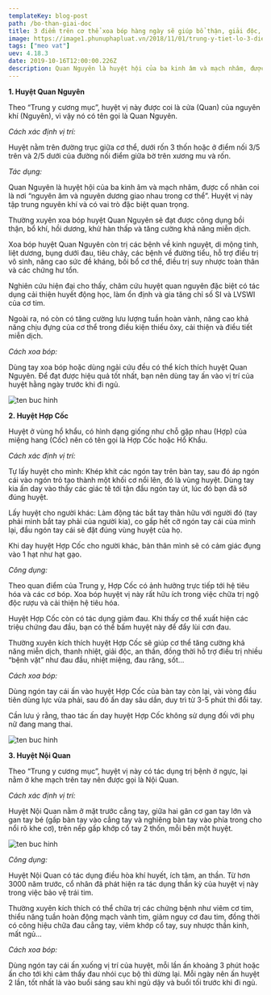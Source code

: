```yaml
---
templateKey: blog-post
path: /bo-than-giai-doc
title: 3 điểm trên cơ thể xoa bóp hàng ngày sẽ giúp bổ thận, giải độc, an thần
image: https://image1.phunuphapluat.vn/2018/11/01/trung-y-tiet-lo-3-diem-tren-co-the-xoa-bop-hang-ngay-se-giup-bo-than-giai-doc-an-than-161357.jpg
tags: ["meo vat"]
uev: 4.18.3
date: 2019-10-16T12:00:00.226Z
description: Quan Nguyên là huyệt hội của ba kinh âm và mạch nhâm, được cổ nhân coi là nơi “nguyên âm và nguyên dương giao nhau trong cơ thể”.
---
```


**1. Huyệt Quan Nguyên**

Theo “Trung y cương mục”, huyệt vị này được coi là cửa (Quan) của nguyên khí (Nguyên), vì vậy nó có tên gọi là Quan Nguyên.

*Cách xác định vị trí:*

Huyệt nằm trên đường trục giữa cơ thể, dưới rốn 3 thốn hoặc ở điểm nối 3/5 trên và 2/5 dưới của đường nối điểm giữa bờ trên xương mu và rốn.

*Tác dụng:*

Quan Nguyên là huyệt hội của ba kinh âm và mạch nhâm, được cổ nhân coi là nơi “nguyên âm và nguyên dương giao nhau trong cơ thể”. Huyệt vị này tập trung nguyên khí và có vai trò đặc biệt quan trọng.

Thường xuyên xoa bóp huyệt Quan Nguyên sẽ đạt được công dụng bồi thận, bổ khí, hồi dương, khử hàn thấp và tăng cường khả năng miễn dịch.

Xoa bóp huyệt Quan Nguyên còn trị các bệnh về kinh nguyệt, di mộng tinh, liệt dương, bụng dưới đau, tiêu chảy, các bệnh về đường tiểu, hỗ trợ điều trị vô sinh, nâng cao sức đề kháng, bồi bổ cơ thể, điều trị suy nhược toàn thân và các chứng hư tổn.

Nghiên cứu hiện đại cho thấy, châm cứu huyệt quan nguyên đặc biệt có tác dụng cải thiện huyết động học, làm ổn định và gia tăng chỉ số SI và LVSWI của cơ tim.

Ngoài ra, nó còn có tăng cường lưu lượng tuần hoàn vành, nâng cao khả năng chịu đựng của cơ thể trong điều kiện thiếu ôxy, cải thiện và điều tiết miễn dịch.

*Cách xoa bóp:*

Dùng tay xoa bóp hoặc dùng ngải cứu đều có thể kích thích huyệt Quan Nguyên. Để đạt được hiệu quả tốt nhất, bạn nên dùng tay ấn vào vị trí của huyệt hằng ngày trước khi đi ngủ.

![ten buc hinh](https://static.phunugiadinh.vn/wp-content/uploads/2017/09/1-1485448781166.jpg "ten buc hinh")

**2. Huyệt Hợp Cốc**

Huyệt ở vùng hổ khẩu, có hình dạng giống như chỗ gặp nhau (Hợp) của miệng hang (Cốc) nên có tên gọi là Hợp Cốc hoặc Hổ Khẩu.

*Cách xác định vị trí:*

Tự lấy huyệt cho mình: Khép khít các ngón tay trên bàn tay, sau đó áp ngón cái vào ngón trỏ tạo thành một khối cơ nổi lên, đó là vùng huyệt. Dùng tay kia ấn day vào thấy các giác tê tới tận đầu ngón tay út, lúc đó bạn đã sờ đúng huyệt.

Lấy huyệt cho người khác: Làm động tác bắt tay thân hữu với người đó (tay phải mình bắt tay phải của người kia), co gấp hết cỡ ngón tay cái của mình lại, đầu ngón tay cái sẽ đặt đúng vùng huyệt của họ.

Khi day huyệt Hợp Cốc cho người khác, bản thân mình sẽ có cảm giác đụng vào 1 hạt như hạt gạo.

*Công dụng:*

Theo quan điểm của Trung y, Hợp Cốc có ảnh hưởng trực tiếp tới hệ tiêu hóa và các cơ bóp. Xoa bóp huyệt vị này rất hữu ích trong việc chữa trị ngộ độc rượu và cải thiện hệ tiêu hóa.

Huyệt Hợp Cốc còn có tác dụng giảm đau. Khi thấy cơ thể xuất hiện các triệu chứng đau đầu, bạn có thể bấm huyệt này để đẩy lùi cơn đau.

Thường xuyên kích thích huyệt Hợp Cốc sẽ giúp cơ thể tăng cường khả năng miễn dịch, thanh nhiệt, giải độc, an thần, đồng thời hỗ trợ điều trị nhiều “bệnh vặt” như đau đầu, nhiệt miệng, đau răng, sốt…

*Cách xoa bóp:*

Dùng ngón tay cái ấn vào huyệt Hợp Cốc của bàn tay còn lại, vài vòng đầu tiên dùng lực vừa phải, sau đó ấn day sâu dần, duy trì từ 3-5 phút thì đổi tay.

Cần lưu ý rằng, thao tác ấn day huyệt Hợp Cốc không sử dụng đối với phụ nữ đang mang thai.

![ten buc hinh](https://static.phunugiadinh.vn/wp-content/uploads/2017/09/hop-coc-1496130847880-1496130881759.jpg "ten buc hinh")

**3. Huyệt Nội Quan**

Theo “Trung y cương mục”, huyệt vị này có tác dụng trị bệnh ở ngực, lại nằm ở khe mạch trên tay nên được gọi là Nội Quan.

*Cách xác định vị trí:*

Huyệt Nội Quan nằm ở mặt trước cẳng tay, giữa hai gân cơ gan tay lớn và gan tay bé (gấp bàn tay vào cẳng tay và nghiêng bàn tay vào phía trong cho nổi rõ khe cơ), trên nếp gấp khớp cổ tay 2 thốn, mỗi bên một huyệt.

![ten buc hinh](https://static.phunugiadinh.vn/wp-content/uploads/2017/09/3-1485448789947.jpg "ten buc hinh")

*Công dụng:*

Huyệt Nội Quan có tác dụng điều hòa khí huyết, ích tâm, an thần. Từ hơn 3000 năm trước, cổ nhân đã phát hiện ra tác dụng thần kỳ của huyệt vị này trong việc bảo vệ trái tim.

Thường xuyên kích thích có thể chữa trị các chứng bệnh như viêm cơ tim, thiểu năng tuần hoàn động mạch vành tim, giảm nguy cơ đau tim, đồng thời có công hiệu chữa đau cẳng tay, viêm khớp cổ tay, suy nhược thần kinh, mất ngủ…

*Cách xoa bóp:*

Dùng ngón tay cái ấn xuống vị trí của huyệt, mỗi lần ấn khoảng 3 phút hoặc ấn cho tới khi cảm thấy đau nhói cục bộ thì dừng lại. Mỗi ngày nên ấn huyệt 2 lần, tốt nhất là vào buổi sáng sau khi ngủ dậy và buổi tối trước khi đi ngủ.